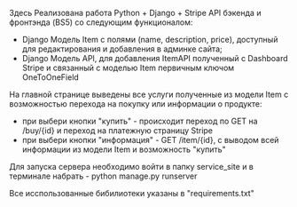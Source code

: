 




Здесь Реализована работа Python + Django + Stripe API бэкенда и фронтэнда (BS5) со следующим функционалом:

- Django Модель Item с полями (name, description, price), доступный для редактирования и добавления в админке сайта;
- Django Модель API, для добавления ItemAPI полученный с Dashboard Stripe и связанный с моделью Item первичным ключом OneToOneField

На главной странице выведены все услуги полученные из модели Item с возможностью перехода на покупку или информации о продукте:
 - при выбери кнопки "купить" - происходит переход по GET на /buy/{id} и переход на платежную страницу Stripe
 - при выбери кнопки "информация" - GET /item/{id}, с выводом всей информации из модели Item и возможность "купить"

Для запуска сервера необходимо войти в папку service_site и в терминале набрать - python manage.py runserver

Все исспользованные бибилиотеки указаны в "requirements.txt"
